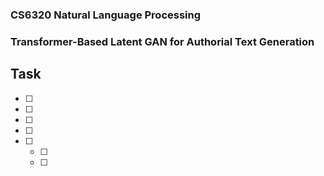 ### CS6320 Natural Language Processing ###
### Transformer-Based Latent GAN for Authorial Text Generation 

<!-- Task -->
## Task

- [ ] 
- [ ] 
- [ ] 
- [ ] 
- [ ] 
    - [ ] 
    - [ ] 
